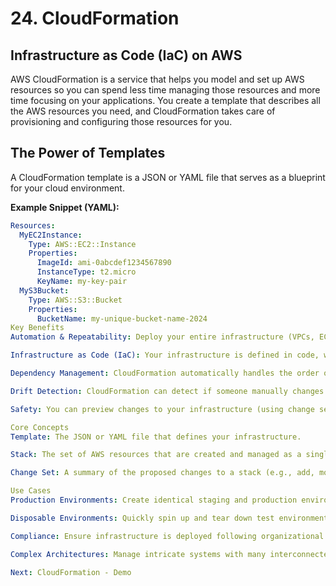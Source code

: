 # 24. CloudFormation

## Infrastructure as Code (IaC) on AWS

AWS CloudFormation is a service that helps you model and set up AWS resources so you can spend less time managing those resources and more time focusing on your applications. You create a template that describes all the AWS resources you need, and CloudFormation takes care of provisioning and configuring those resources for you.

## The Power of Templates

A CloudFormation template is a JSON or YAML file that serves as a blueprint for your cloud environment.

**Example Snippet (YAML):**
```yaml
Resources:
  MyEC2Instance:
    Type: AWS::EC2::Instance
    Properties:
      ImageId: ami-0abcdef1234567890
      InstanceType: t2.micro
      KeyName: my-key-pair
  MyS3Bucket:
    Type: AWS::S3::Bucket
    Properties:
      BucketName: my-unique-bucket-name-2024
Key Benefits
Automation & Repeatability: Deploy your entire infrastructure (VPCs, EC2, RDS, S3, etc.) consistently and repeatedly with a single command.

Infrastructure as Code (IaC): Your infrastructure is defined in code, which can be version-controlled, reviewed, and shared.

Dependency Management: CloudFormation automatically handles the order of resource creation and deletion based on dependencies.

Drift Detection: CloudFormation can detect if someone manually changes a resource it manages and alert you to the configuration "drift".

Safety: You can preview changes to your infrastructure (using change sets) before executing them.

Core Concepts
Template: The JSON or YAML file that defines your infrastructure.

Stack: The set of AWS resources that are created and managed as a single unit when you deploy a CloudFormation template. If you delete a stack, CloudFormation deletes all the resources it created.

Change Set: A summary of the proposed changes to a stack (e.g., add, modify, remove resources) before you actually make them.

Use Cases
Production Environments: Create identical staging and production environments.

Disposable Environments: Quickly spin up and tear down test environments.

Compliance: Ensure infrastructure is deployed following organizational policies every time.

Complex Architectures: Manage intricate systems with many interconnected resources reliably.

Next: CloudFormation - Demo
